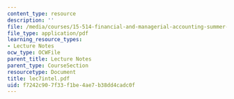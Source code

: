 ```yaml
---
content_type: resource
description: ''
file: /media/courses/15-514-financial-and-managerial-accounting-summer-2003/f7242c907f33f1be4ae7b38dd4cadc0f_lec7intel.pdf
file_type: application/pdf
learning_resource_types:
- Lecture Notes
ocw_type: OCWFile
parent_title: Lecture Notes
parent_type: CourseSection
resourcetype: Document
title: lec7intel.pdf
uid: f7242c90-7f33-f1be-4ae7-b38dd4cadc0f
---
```


